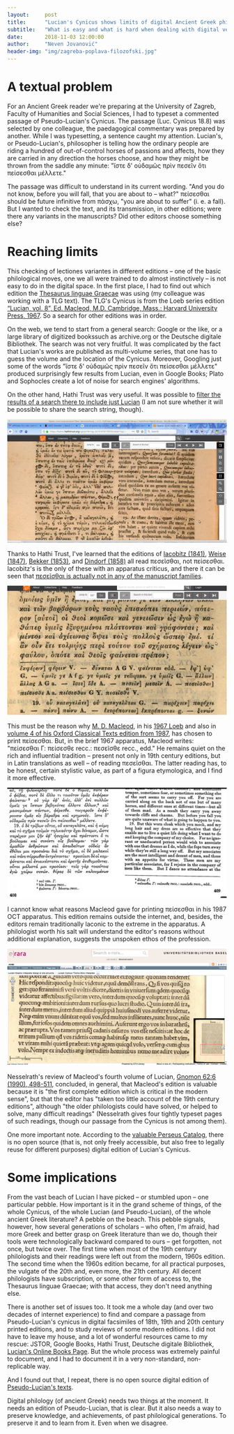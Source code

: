 ```yaml
---
layout:     post
title:      "Lucian's Cynicus shows limits of digital Ancient Greek philology"
subtitle:   "What is easy and what is hard when dealing with digital versions of ancient texts"
date:       2018-11-03 12:00:00
author:     "Neven Jovanović"
header-img: "img/zagreba-poplava-filozofski.jpg"
---
```


# A textual problem

For an Ancient Greek reader we're preparing at the University of Zagreb, Faculty of Humanities and Social Sciences, I had to typeset a commented passage of Pseudo-Lucian's Cynicus. The passage (Luc. Cynicus 18.8) was selected by one colleague, the paedagogical commentary was prepared by another. While I was typesetting, a sentence caught my attention. Lucian's, or Pseudo-Lucian's, philosopher is telling how the ordinary people are riding a hundred of out-of-control horses of passions and affects, how they are carried in any direction the horses choose, and how they might be thrown from the saddle any minute: "ἴστε δ' οὐδαμῶς πρὶν πεσεῖν ὅτι πείσεσθαι μέλλετε."

The passage was difficult to understand in its current wording. "And you do not know, before you will fall, that you are about to – what?" πείσεσθαι should be future infinitive from πάσχω, "you are about to suffer" (i. e. a fall). But I wanted to check the text, and its transmission, in other editions; were there any variants in the manuscripts? Did other editors choose something else?

# Reaching limits

This checking of lectiones variantes in different editions – one of the basic philological moves, one we all were trained to do almost instinctively – is not easy to do in the digital space. In the first place, I had to find out which edition the [Thesaurus linguae Graecae](http://stephanus.tlg.uci.edu/) was using (my colleague was working with a TLG text). The TLG's Cynicus is from the Loeb series edition [“Lucian, vol. 8”, Ed. Macleod, M.D. Cambridge, Mass.: Harvard University Press, 1967](http://www.worldcat.org/oclc/490941050). So a search for other editions was in order.

On the web, we tend to start from a general search: Google or the like, or a large library of digitized bookssuch as archive.org or the Deutsche digitale Bibliothek. The search was not very fruitful. It was complicated by the fact that Lucian's works are published as multi-volume series, that one has to guess the volume and the location of the Cynicus. Moreover, Googling just some of the words "ἴστε δ' οὐδαμῶς πρὶν πεσεῖν ὅτι πείσεσθαι μέλλετε" produced surprisingly few results from Lucian, even in Google Books; Plato and Sophocles create a lot of noise for search engines' algorithms.

On the other hand, Hathi Trust was very useful. It was possible to [filter the results of a search there to include just Lucian](https://babel.hathitrust.org/cgi/ls?field1=ocr;q1=%E1%BC%B4%CF%83%CF%84%CE%B5%20%CE%B4%27%20%CE%BF%E1%BD%90%CE%B4%CE%B1%CE%BC%E1%BF%B6%CF%82%20%CF%80%CF%81%E1%BD%B6%CE%BD%20%CF%80%CE%B5%CF%83%CE%B5%E1%BF%96%CE%BD;a=srchls;lmt=all&facet=authorStr:%22Lucian%2C%20of%20Samosata.%22) (I am not sure whether it will be possible to share the search string, though).

![Peseisthai in Hemsterhuis's edition](https://github.com/nevenjovanovic/nevenjovanovic.github.io/raw/master/img/hemsterhuis-550-peseithai.png "Hemsterhuis, 3:550")

Thanks to Hathi Trust, I've learned that the editions of [Iacobitz (1841)](https://hdl.handle.net/2027/njp.32101055580359), [Weise (1847)](http://catalog.hathitrust.org/Record/011544732), [Bekker (1853)](http://catalog.hathitrust.org/Record/008911491), and [Dindorf (1858)](http://catalog.hathitrust.org/Record/008901853) all read πεσεῖσθαι, not πείσεσθαι. Iacobitz's is the only of these with an apparatus criticus, and there it can be seen that [πεσεῖσθαι is actually not in any of the manuscript families](https://hdl.handle.net/2027/njp.32101055580359?urlappend=%3Bseq=605).

![Peseisthai in Jakobitz's edition](https://github.com/nevenjovanovic/nevenjovanovic.github.io/raw/master/img/jakobitz-peseisthai.png "Jakobitz, peseisthai")

This must be the reason why [M. D. Macleod](http://worldcat.org/identities/lccn-n85045517/), in his [1967 Loeb](https://archive.org/stream/Lucian06HowToWriteHistoryHerodotus/Lucian%2008%20Ass%2C%20Demosthenes%2C%20Cynic%2C%20Charidemos%2C%20Nero#page/n413/mode/2up) and also in [volume 4 of his Oxford Classical Texts edition from 1987](https://hdl.handle.net/2027/uva.x001217650), has chosen to print πείσεσθαι. But, in the brief 1967 apparatus, Macleod writes: "πείσεσθαι Γ: πείσεσθε recc.: πεσεῖσθε recc., edd." He remains quiet on the rich and influential tradition – present not only in 19th century editions, but in Latin translations as well – of reading πεσεῖσθαι. The latter reading has, to be honest, certain stylistic value, as part of a figura etymologica, and I find it more effective.

![Peisesthai in Loeb](https://github.com/nevenjovanovic/nevenjovanovic.github.io/raw/master/img/loeb-peithesthai.png "Macleod, Loeb, peisesthai")

I cannot know what reasons Macleod gave for printing πείσεσθαι in his 1987 OCT apparatus. This edition remains outside the internet, and, besides, the editors remain traditionally laconic to the extreme in the apparatus. A philologist worth his salt will understand the editor's reasons without additional explanation, suggests the unspoken ethos of the profession.

![Thomas Morus's Latin translation of Cynicus](https://github.com/nevenjovanovic/nevenjovanovic.github.io/raw/master/img/lucian-cynicus-latine.png "Thomas Morus, Latin translation of Lucian's Cynicus")

Nesselrath's review of Macleod's fourth volume of Lucian, [Gnomon 62:6 (1990), 498-511](https://www.jstor.org/stable/27690528), concluded, in general, that Macleod's edition is valuable because it is "the first complete edition which is critical in the modern sense", but that the editor has "taken too little account of the 19th century editions", although "the older philologists could have solved, or helped to solve, many difficult readings" (Nesselrath gives four tightly typeset pages of such readings, though our passage from the Cynicus is not among them).

One more important note. According to the [valuable Perseus Catalog](http://catalog.perseus.org/catalog/urn:cts:greekLit:tlg0061.tlg006), there is no open source (that is, not only freely accessible, but also free to legally reuse for different purposes) digital edition of Lucian's Cynicus.

# Some implications

From the vast beach of Lucian I have picked – or stumbled upon – one particular pebble. How important is it in the grand scheme of things, of the whole Cynicus, of the whole Lucian (and Pseudo-Lucian), of the whole ancient Greek literature? A pebble on the beach. This pebble signals, however, how several generations of scholars – who often, I'm afraid, had more Greek and better grasp on Greek literature than we do, though their tools were technologically backward compared to ours – get forgotten, not once, but twice over. The first time when most of the 19th century philologists and their readings were left out from the modern, 1960s edition. The second time when the 1960s edition became, for all practical purposes, the vulgate of the 20th and, even more, the 21th century. All decent philologists have subscription, or some other form of access to, the Thesaurus linguae Graecae; with that access, they don't need anything else.

There is another set of issues too. It took me a whole day (and over two decades of internet experience) to find and compare a passage from Pseudo-Lucian's cynicus in digital facsimiles of 18th, 19th and 20th century printed editions, and to study reviews of some modern editions. I did not have to leave my house, and a lot of wonderful resources came to my rescue: JSTOR, Google Books, Hathi Trust, Deutsche digitale Bibliothek, [Lucian's Online Books Page](https://onlinebooks.library.upenn.edu/webbin/book/lookupname?key=Lucian%2c%20of%20Samosata). But the whole process was extremely painful to document, and I had to document it in a very non-standard, non-replicable way.

And I found out that, I repeat, there is no open source digital edition of [Pseudo-Lucian's texts](http://catalog.perseus.org/catalog/urn:cts:greekLit:tlg0061).

Digital philology (of ancient Greek) needs two things at the moment. It needs an edition of Pseudo-Lucian, that is clear. But it also needs a way to preserve knowledge, and achievements, of past philological generations. To preserve it and to learn from it. Even when we disagree.

